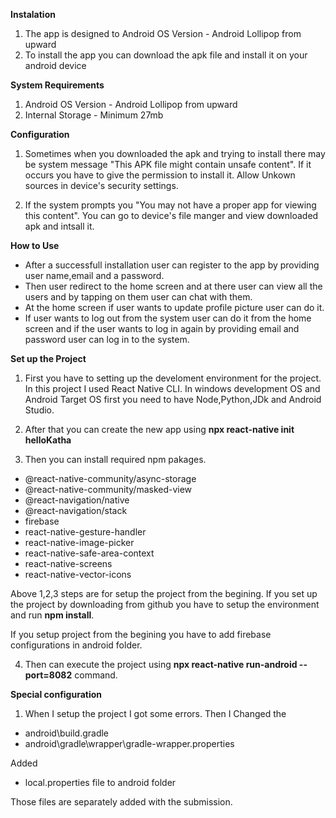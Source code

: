 **Instalation**
1) The app is designed to  Android OS Version - Android Lollipop from upward
2) To install the app you can download the apk file and install it on your android device

**System Requirements**
1) Android OS Version - Android Lollipop from upward
2) Internal Storage - Minimum 27mb

**Configuration**
1) Sometimes when you downloaded the apk and trying to install there may be system message "This APK file might contain unsafe content". If it occurs you have to give the permission to install it. Allow Unkown sources in device's security settings.

2) If the system prompts you "You may not have a proper app for viewing this content". You can go to device's file manger and view downloaded apk and intsall it.

**How to Use**

- After a successfull installation user can register to the app by providing user name,email and a password. 
- Then user redirect to the home screen and at there user can view all the users and by tapping on them user can chat with them. 
- At the home screen if user wants to update profile picture user can do it.
- If user wants to log out from the system user can do it from the home screen and if the user wants to log in again by providing email and password user can log in to the system.

**Set up the Project**

1) First you have to setting up the develoment environment for the project. In this project I used React Native CLI. In windows development OS and Android Target OS first you need to have Node,Python,JDk and Android Studio.

2) After that you can create the new app using **npx react-native init helloKatha** 

3) Then you can install required npm pakages.
- @react-native-community/async-storage
- @react-native-community/masked-view
- @react-navigation/native
- @react-navigation/stack
- firebase
- react-native-gesture-handler
- react-native-image-picker
- react-native-safe-area-context
- react-native-screens
- react-native-vector-icons

Above 1,2,3 steps are for setup the project from the begining.
If you set up the project by downloading from github you have to setup the environment and run **npm install**.

If you setup project from the begining you have to add firebase configurations in android folder.

4) Then can execute the project using **npx react-native run-android --port=8082** command.

**Special configuration**

1) When I setup the project I got some errors. 
Then I Changed the
- android\build.gradle
- android\gradle\wrapper\gradle-wrapper.properties

Added
- local.properties file to android folder

Those files are separately added with the submission.